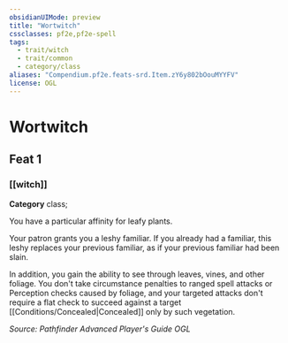 ```yaml
---
obsidianUIMode: preview
title: "Wortwitch"
cssclasses: pf2e,pf2e-spell
tags:
  - trait/witch
  - trait/common
  - category/class
aliases: "Compendium.pf2e.feats-srd.Item.zY6y802bOouMYYFV"
license: OGL
---
```

# Wortwitch
## Feat 1
### [[witch]]

**Category** class; 




You have a particular affinity for leafy plants.

Your patron grants you a leshy familiar. If you already had a familiar, this leshy replaces your previous familiar, as if your previous familiar had been slain.

In addition, you gain the ability to see through leaves, vines, and other foliage. You don't take circumstance penalties to ranged spell attacks or Perception checks caused by foliage, and your targeted attacks don't require a flat check to succeed against a target [[Conditions/Concealed|Concealed]] only by such vegetation.

*Source: Pathfinder Advanced Player's Guide*
*OGL*